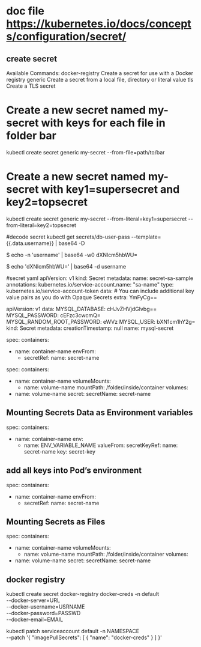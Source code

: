 # doc file https://kubernetes.io/docs/concepts/configuration/secret/

## create secret 
Available Commands:
  docker-registry Create a secret for use with a Docker registry
  generic         Create a secret from a local file, directory or literal value
  tls             Create a TLS secret

# Create a new secret named my-secret with keys for each file in folder bar
  kubectl create secret generic my-secret --from-file=path/to/bar
# Create a new secret named my-secret with key1=supersecret and key2=topsecret
  kubectl create secret generic my-secret --from-literal=key1=supersecret --from-literal=key2=topsecret

#decode secret
kubectl get secrets/db-user-pass --template={{.data.username}} | base64 -D

$ echo -n 'username' | base64 -w0
dXNlcm5hbWU=

$ echo 'dXNlcm5hbWU=' | base64 -d
username




#secret yaml 
    apiVersion: v1
    kind: Secret
    metadata:
        name: secret-sa-sample
    annotations:
        kubernetes.io/service-account.name: "sa-name"
    type: kubernetes.io/service-account-token
    data:
        # You can include additional key value pairs as you do with Opaque Secrets
        extra: YmFyCg==





apiVersion: v1
data:
  MYSQL_DATABASE: cHJvZHVjdGlvbg==
  MYSQL_PASSWORD: cEFzc3cwcmQ=
  MYSQL_RANDOM_ROOT_PASSWORD: eWVz
  MYSQL_USER: bXN1cm1hY2g=
kind: Secret
metadata:
  creationTimestamp: null
  name: mysql-secret



spec:
  containers:
  - name: container-name
    envFrom:
    - secretRef:
        name: secret-name

  spec:
  containers:
  - name: container-name
    volumeMounts:
    - name: volume-name
      mountPath: /folder/inside/container
  volumes:
  - name: volume-name
    secret:
      secretName: secret-name


## Mounting Secrets Data as Environment variables
spec:
  containers:
  - name: container-name
    env:
    - name: ENV_VARIABLE_NAME
      valueFrom:
        secretKeyRef:
          name: secret-name
          key: secret-key

## add all keys into Pod’s environment
spec:
  containers:
  - name: container-name
    envFrom:
    - secretRef:
        name: secret-name

## Mounting Secrets as Files
spec:
  containers:
  - name: container-name
    volumeMounts:
    - name: volume-name
      mountPath: /folder/inside/container
  volumes:
  - name: volume-name
    secret:
      secretName: secret-name

## docker registry

kubectl create secret docker-registry docker-creds -n default \
 --docker-server=URL \
 --docker-username=USRNAME \
 --docker-password=PASSWD \
 --docker-email=EMAIL

  kubectl patch serviceaccount default -n NAMESPACE \
  --patch '{​​​​​​​
    "imagePullSecrets": [
      {​​​​​​​
        "name": "docker-creds"
      }​​​​​​​​​​​​​​​​​​​​​​​​​​​​​​​​​​​​​​​​​​​​​​​​​​​​​​​​
    ]
 }​​​​​​​​​​​​​​​​​​​​​​​​​​​​​​​​​​​​​​​​​​​​​​​​​​​​​​​​​​​​​​​​​​​​​​​​​​​​​​​​​​​​​​​​​​​'